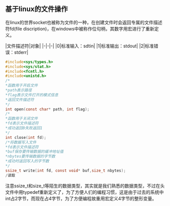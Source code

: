 ## 基于linux的文件操作
在linux的世界socket也被称为文件的一种，在创建文件时会返回专属的文件描述符fd(file discription)，在windows中被称作位句柄，其数字用宏进行了重新定义。

|文件描述符|对象|
|-|-|-|
|0|标准输入：sdtin|
|1|标准输出：stdout|
|2|标准错误：stderr|
```c
#include<sys/types.h>
#include<sys/stat.h>
#include<fcntl.h>
#include<unistd.h>
/*
*函数用于开启文件
*path表示路径
*flag表示文件打开的模式信息
*返回文件描述符
*/
int open(const char* path, int flag);
/*
*函数用于关闭文件
*fd表示文件描述符
*成功返回0失败返回1
*/
int close(int fd);
/*将数据写入文件
*fd表示文件描述符
*buf保存要传输数据的缓冲地址值
*nbytes要传输数据的字节数
*成功时返回写入的字节数
*/
ssize_t write(int fd, const void* buf,size_t nbytes);
/读取
```
注意ssize_t和size_t等陌生的数据类型，其实就是我们熟悉的数据类型，不过在头文件中用typedef重新定义了，为了方便人们的编程习惯，这是由于过去的系统中int占2字节，而现在占4字节，为了方便编程故重用宏定义4字节的整形变量。


